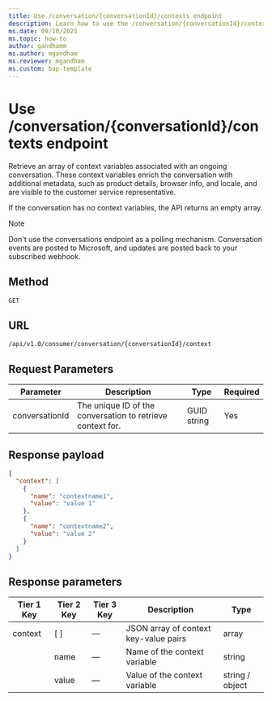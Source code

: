 ```yaml
---
title: Use /conversation/{conversationId}/contexts endpoint
description: Learn how to use the /conversation/{conversationId}/contexts endpoint.
ms.date: 09/10/2025
ms.topic: how-to
author: gandhamm
ms.author: mgandham
ms.reviewer: mgandham
ms.custom: bap-template
---
```


# Use /conversation/{conversationId}/contexts endpoint

Retrieve an array of context variables associated with an ongoing conversation. These context variables enrich the conversation with additional metadata, such as product details, browser info, and locale, and are visible to the customer service representative.

If the conversation has no context variables, the API returns an empty array.

> [!NOTE]
> Don't use the conversations endpoint as a polling mechanism. Conversation events are posted to Microsoft, and updates are posted back to your subscribed webhook.

## Method

`GET`

## URL

`/api/v1.0/consumer/conversation/{conversationId}/context`



## Request Parameters

| Parameter        | Description                                             | Type     | Required |
|------------------|---------------------------------------------------------|----------|----------|
| conversationId | The unique ID of the conversation to retrieve context for. | GUID string | Yes |



## Response payload

```json
{
  "context": [
    {
      "name": "contextname1",
      "value": "value 1"
    },
    {
      "name": "contextname2",
      "value": "value 2"
    }
  ]
}

```
## Response parameters

| Tier 1 Key | Tier 2 Key | Tier 3 Key | Description                           | Type                |
| ---------- | ---------- | ---------- | ------------------------------------- | ------------------- |
| context  | [ ]      | —          | JSON array of context key-value pairs | array             |
|            | name     | —          | Name of the context variable          | string            |
|            | value    | —          | Value of the context variable         | string / object |

